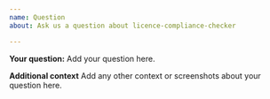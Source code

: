 ```yaml
---
name: Question
about: Ask us a question about licence-compliance-checker

---
```


**Your question:**
Add your question here.

**Additional context**
Add any other context or screenshots about your question here.
